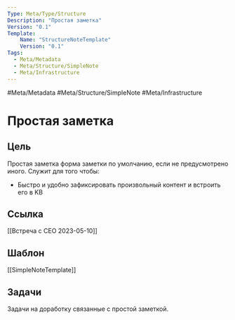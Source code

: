 ```yaml
---
Type: Meta/Type/Structure
Description: "Простая заметка"
Version: "0.1"
Template:
    Name: "StructureNoteTemplate"
    Version: "0.1"
Tags:
  - Meta/Metadata
  - Meta/Structure/SimpleNote
  - Meta/Infrastructure
---
```

#Meta/Metadata #Meta/Structure/SimpleNote #Meta/Infrastructure
# Простая заметка
## Цель
Простая заметка форма заметки по умолчанию, если не предусмотрено иного. Служит для того чтобы:
- Быстро и удобно зафиксировать произвольный контент и встроить его в KB
## Ссылка
[[Встреча с CEO 2023-05-10]]
## Шаблон
[[SimpleNoteTemplate]]
## Задачи
Задачи на доработку связанные с простой заметкой.